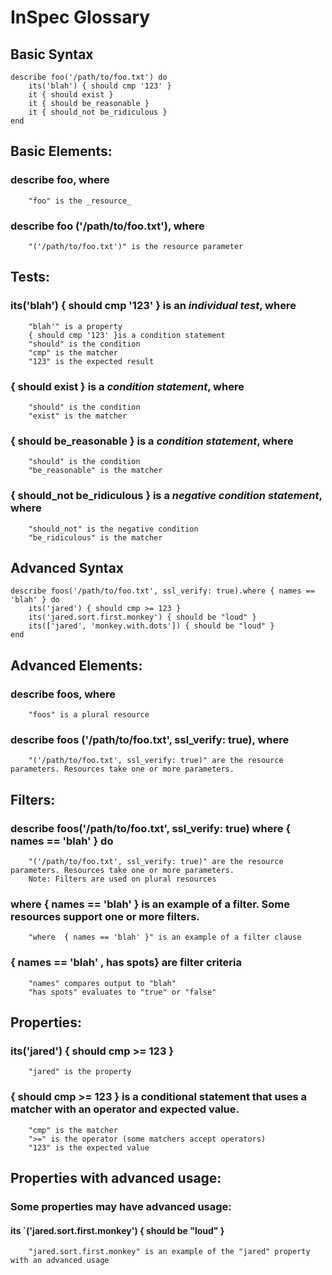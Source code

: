 # InSpec Glossary

## Basic Syntax
```
describe foo('/path/to/foo.txt') do
    its('blah') { should cmp '123' }
    it { should exist }
    it { should be_reasonable }
    it { should_not be_ridiculous }
end
```
## Basic Elements:

### describe **foo**, where

        "foo" is the _resource_

### describe foo **('/path/to/foo.txt')**, where

        "('/path/to/foo.txt')" is the resource parameter

## Tests:

### **its('blah') { should cmp '123' }** is an _individual test_, where

        "blah'" is a property
        { should cmp '123' }is a condition statement
        "should" is the condition
        "cmp" is the matcher
        "123" is the expected result

### **{ should exist }** is a _condition statement_, where

        "should" is the condition
        "exist" is the matcher

### **{ should be\_reasonable }** is a _condition statement_, where
    
        "should" is the condition
        "be_reasonable" is the matcher

### **{ should\_not be\_ridiculous }** is a _negative condition statement_, where

        "should_not" is the negative condition
        "be_ridiculous" is the matcher

## Advanced Syntax

```
describe foos('/path/to/foo.txt', ssl_verify: true).where { names == 'blah' } do
    its('jared') { should cmp >= 123 }
    its('jared.sort.first.monkey') { should be "loud" }
    its(['jared', 'monkey.with.dots']) { should be "loud" }
end
```

## Advanced Elements:

### describe **foos**, where

        "foos" is a plural resource

### describe foos **('/path/to/foo.txt', ssl_verify: true)**, where

        "('/path/to/foo.txt', ssl_verify: true)" are the resource parameters. Resources take one or more parameters.

## Filters:

### describe **foos('/path/to/foo.txt', ssl_verify: true)** where { names == 'blah' } do

        "('/path/to/foo.txt', ssl_verify: true)" are the resource parameters. Resources take one or more parameters.
        Note: Filters are used on plural resources

### **where  { names == 'blah' }** is an example of a **filter**. Some resources support one or more filters.

        "where  { names == 'blah' }" is an example of a filter clause 

### **{ names == 'blah' , has spots}** are filter criteria

        "names" compares output to "blah"
        "has spots" evaluates to "true" or "false"

## Properties:

### **its('jared') { should cmp >= 123 }**

        "jared" is the property
        
### **{ should cmp >= 123 }** is a conditional statement that uses a matcher with an operator and expected value.

        "cmp" is the matcher
        ">=" is the operator (some matchers accept operators)
        "123" is the expected value

## Properties with advanced usage:

### Some properties may have advanced usage:
#### **its `('jared.sort.first.monkey') { should be "loud" }**

        "jared.sort.first.monkey" is an example of the "jared" property with an advanced usage
